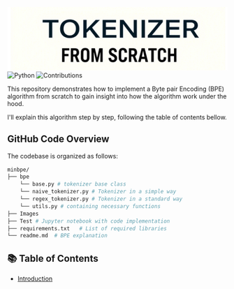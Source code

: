 ![(title)](Images/image.png)
![Python](https://img.shields.io/badge/Python-3.10-blue) ![Contributions](https://img.shields.io/badge/Contributions-Welcome-yellow) 

This repository demonstrates how to implement a Byte pair Encoding (BPE) algorithm from scratch to gain insight into how the algorithm work under the hood.

I'll explain this algorithm step by step, following the table of contents bellow.

<!-- omit in toc -->
## GitHub Code Overview

The codebase is organized as follows:

```bash
minbpe/
├── bpe  
    └── base.py # tokenizer base class
    └── naive_tokenizer.py # Tokenizer in a simple way
    └── regex_tokenizer.py # Tokenizer in a standard way
    └── utils.py # containing necessary functions 
├── Images
├── Test # Jupyter notebook with code implementation    
├── requirements.txt   # List of required libraries
└── readme.md  # BPE explanation 
```

<!-- omit in toc -->
## 📚 Table of Contents
- [Introduction](#introduction)